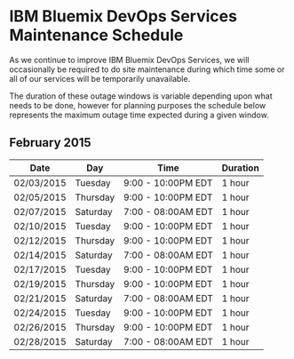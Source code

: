 # IBM Bluemix DevOps Services Maintenance Schedule

As we continue to improve IBM Bluemix DevOps Services, we will occasionally be required to do site maintenance during which time some or all of our services will be temporarily unavailable.

The duration of these outage windows is variable depending upon what needs to be done,  however for planning purposes the schedule below represents the maximum outage time expected during a given window.


## February 2015

| Date       | Day      | Time                | Duration |
|------------|----------|---------------------|----------|
| 02/03/2015 | Tuesday  | 9:00 - 10:00PM EDT  | 1 hour   |
| 02/05/2015 | Thursday | 9:00 - 10:00PM EDT  | 1 hour   |
| 02/07/2015 | Saturday | 7:00 - 08:00AM EDT  | 1 hour   |
| 02/10/2015 | Tuesday  | 9:00 - 10:00PM EDT  | 1 hour   |
| 02/12/2015 | Thursday | 9:00 - 10:00PM EDT  | 1 hour   |
| 02/14/2015 | Saturday | 7:00 - 08:00AM EDT  | 1 hour   |
| 02/17/2015 | Tuesday  | 9:00 - 10:00PM EDT  | 1 hour   |
| 02/19/2015 | Thursday | 9:00 - 10:00PM EDT  | 1 hour   |
| 02/21/2015 | Saturday | 7:00 - 08:00AM EDT  | 1 hour   |
| 02/24/2015 | Tuesday  | 9:00 - 10:00PM EDT  | 1 hour   |
| 02/26/2015 | Thursday | 9:00 - 10:00PM EDT  | 1 hour   |
| 02/28/2015 | Saturday | 7:00 - 08:00AM EDT  | 1 hour   |

